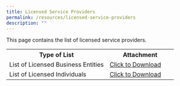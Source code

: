 ```yaml
---
title: Licensed Service Providers
permalink: /resources/licensed-service-providers
description: ""
---
```

This page contains the list of licensed service providers. 

<table>
<tbody><tr>
	<th width="60%"><b>Type of List</b></th>
	<th width="40%"><b>Attachment</b></th>
</tr>
<tr>
	<td>List of Licensed Business Entities</td>
<td><a href="/files/Licensed%20Service%20Providers/List%20of%20Licensed%20Business%20Entities.pdf" download>Click to Download</a></td>
</tr>
<tr>
	<td>List of Licensed Individuals</td>
<td><a href="/files/Licensed%20Service%20Providers/List%20of%20Licensed%20Individuals.pdf" download>Click to Download</a></td>
</tr>
</tbody>
</table>
